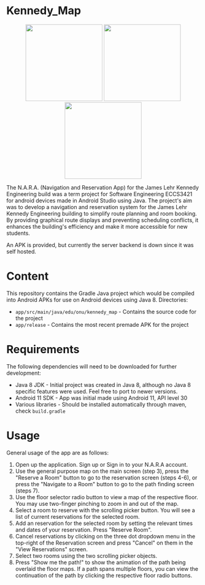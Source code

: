 # Kennedy_Map

<p align="center">
  <img width=200px src="https://user-images.githubusercontent.com/90657408/233819160-89a153ff-e8ed-400e-ac06-028ab689ecfa.png">
  <img width=200px src="https://user-images.githubusercontent.com/90657408/233820038-ee551698-537f-41ee-805f-4bb7d599dee7.png">
  <img width=200px src="https://user-images.githubusercontent.com/90657408/233820420-12652341-50a4-49c1-a632-7f521f1342ca.png">

</p>

The N.A.R.A. (Navigation and Reservation App) for the James Lehr Kennedy Engineering build was a term project for Software Engineering ECCS3421 for android devices made in Android Studio using Java. The project's aim was to develop a navigation and reservation system for the James Lehr Kennedy Engineering building to simplify route planning and room booking. By providing graphical route displays and preventing scheduling conflicts, it enhances the building's efficiency and make it more accessible for new students.

An APK is provided, but currently the server backend is down since it was self hosted.

# Content
This repository contains the Gradle Java project which would be compiled into Android APKs for use on Android devices using Java 8. 
Directories:
* ```app/src/main/java/edu/onu/kennedy_map``` - Contains the source code for the project
* ```app/release```                           - Contains the most recent premade APK for the project

# Requirements
The following dependencies will need to be downloaded for further development:
* Java 8 JDK        - Initial project was created in Java 8, although no Java 8 specific features were used. Feel free to port to newer versions.
* Android 11 SDK    - App was initial made using Android 11, API level 30
* Various libraries - Should be installed automatically through maven, check ```build.gradle```

# Usage
General usage of the app are as follows:
1. Open up the application. Sign up or Sign in to your N.A.R.A account.
2. Use the general purpose map on the main screen (step 3), press the "Reserve a Room" button to go to the reservation screen (steps 4-6), or press the "Navigate to a Room" button to go to the path finding screen (steps 7).
3. Use the floor selector radio button to view a map of the respective floor. You may use two-finger pinching to zoom in and out of the map.
4. Select a room to reserve with the scrolling picker button. You will see a list of current reservations for the selected room.
5. Add an reservation for the selected room by setting the relevant times and dates of your reservation. Press "Reserve Room".
6. Cancel reservations by clicking on the three dot dropdown menu in the top-right of the Reservation screen and press "Cancel" on them in the "View Reservations" screen.
7. Select two rooms using the two scrolling picker objects. 
8. Press "Show me the path!" to show the animation of the path being overlaid the floor maps. If a path spans multiple floors, you can view the continuation of the path by clicking the respective floor radio buttons.
